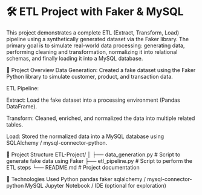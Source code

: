 # 🛠️ ETL Project with Faker & MySQL
This project demonstrates a complete ETL (Extract, Transform, Load) pipeline using a synthetically generated dataset via the Faker library. The primary goal is to simulate real-world data processing: generating data, performing cleaning and transformation, normalizing it into relational schemas, and finally loading it into a MySQL database.

📌 Project Overview
Data Generation: Created a fake dataset using the Faker Python library to simulate customer, product, and transaction data.

ETL Pipeline:

Extract: Load the fake dataset into a processing environment (Pandas DataFrame).

Transform: Cleaned, enriched, and normalized the data into multiple related tables.

Load: Stored the normalized data into a MySQL database using SQLAlchemy / mysql-connector-python.

📂 Project Structure
ETL-Project/
│
├── data_generation.py         # Script to generate fake data using Faker
├── etl_pipeline.py            # Script to perform the ETL steps
└── README.md                  # Project documentation

🧰 Technologies Used
Python
pandas
faker
sqlalchemy / mysql-connector-python
MySQL
Jupyter Notebook / IDE (optional for exploration)
